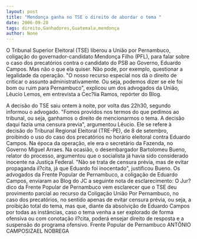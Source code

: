 ```yaml
---
layout: post
title: "Mendonça ganha no TSE o direito de abordar o tema "
date: 2006-09-28
tags: direito,Ganhadores,Guatemala,mendonça
author: None
---
```

O Tribunal Superior Eleitoral (TSE) liberou a União por Pernambuco, coligação do governador-candidato Mendonça Filho (PFL), para falar sobre o caso dos precatórios contra o candidato do PSB ao Governo, Eduardo Campos.
Mas não o que ela quiser. Não pode, por exemplo, questionar a legalidade da operação. 
\"O nosso recurso especial nos dá o direito de criticar o assunto administrativamente. Ou seja, podemos dizer se ele foi bom ou ruim para Pernambuco\", explicou um dos advogados da União, Lêucio Lemos, em entrevista a Cec?lia Ramos, repórter do Blog. 

A decisão do TSE saiu ontem à noite, por volta das 22h30, segundo informou o advogado. \"Fomos providos nos termos do que pedimos ao tribunal, ou seja, ganhamos o direito de mencionarmos o tema. A decisão daqui fazia uma censura previa\", argumentou Lêucio. 
Ele se refere à decisão do Tribunal Regional Eleitoral (TRE-PE), de 8 de setembro, proibindo o uso do caso dos precatórios no horário eleitoral contra Eduardo Campos.&nbsp;Na época da operação, ele era o secretário da Fazenda, no Governo Miguel Arraes. 
Na ocasião, o desembargador Bartolomeu Bueno, relator do processo, argumentou que o socialista já havia sido considerado inocente na Justiça Federal. \"Não se trata de censura prévia, mas de evitar propaganda il?cita, já que Eduardo foi inocentado\", justificou Bueno.
Os advogados da Frente Popular de Pernambuco, a coligação de Eduardo Campos, enviaram ao Blog do JC a seguinte nota de esclarecimento:
O Jur?dico da Frente Popular de Pernambuco vem esclarecer que o TSE deu provimento parcial ao recurso da Coligação União Por Pernambuco, no caso dos precatórios, no sentido apenas de evitar censura prévia, ou seja, a proibição total do tema, mas que, diante da absolvição de Eduardo Campos por todas as instâncias, caso o tema venha a ser explorado de forma ofensiva ou com conotação il?cita, poderá ensejar direito de resposta e a suspensão do programa ofensivo.
Frente Popular de Pernambuco
ANTÔNIO CAMPOSIZAEL NOBREGA 